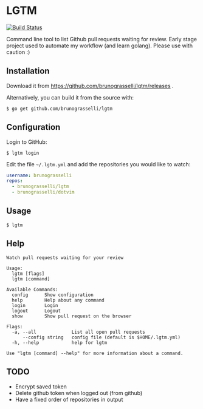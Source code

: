 # LGTM
[![Build Status](https://travis-ci.org/brunograsselli/lgtm.svg?branch=master)](https://travis-ci.org/brunograsselli/lgtm)

Command line tool to list Github pull requests waiting for review.
Early stage project used to automate my workflow (and learn golang).
Please use with caution :)

## Installation

Download it from https://github.com/brunograsselli/lgtm/releases .

Alternatively, you can build it from the source with:

```shell
$ go get github.com/brunograsselli/lgtm
```

## Configuration

Login to GitHub:

```shell
$ lgtm login
```

Edit the file `~/.lgtm.yml` and add the repositories you would like to watch:

```yaml
username: brunograsselli
repos:
  - brunograsselli/lgtm
  - brunograsselli/dotvim
```

## Usage
```shell
$ lgtm
```

## Help
```
Watch pull requests waiting for your review

Usage:
  lgtm [flags]
  lgtm [command]

Available Commands:
  config      Show configuration
  help        Help about any command
  login       Login
  logout      Logout
  show        Show pull request on the browser

Flags:
  -a, --all             List all open pull requests
      --config string   config file (default is $HOME/.lgtm.yml)
  -h, --help            help for lgtm

Use "lgtm [command] --help" for more information about a command.
```

## TODO
* Encrypt saved token
* Delete github token when logged out (from github)
* Have a fixed order of repositories in output
